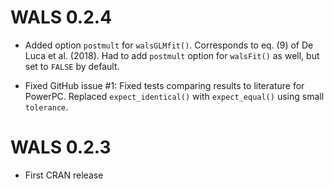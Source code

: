 # WALS 0.2.4

* Added option `postmult` for `walsGLMfit()`. Corresponds to eq. (9) of De Luca et al. (2018).
Had to add `postmult` option for `walsFit()` as well, but set to `FALSE` by default.

* Fixed GitHub issue #1: Fixed tests comparing results to literature for PowerPC.
Replaced `expect_identical()` with `expect_equal()` using small `tolerance`.


# WALS 0.2.3

* First CRAN release

